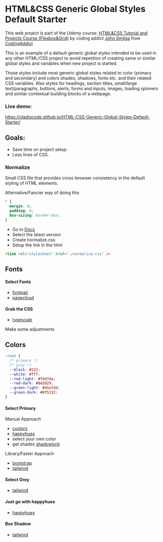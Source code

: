 # HTML&CSS Generic Global Styles Default Starter

This web project is part of the Udemy course: [HTML&CSS Tutorial and Projects Course (Flexbox&Grid)](https://www.udemy.com/course/in-depth-html-css-course-build-responsive-websites/) by coding addict [John Smilga](https://www.udemy.com/user/janis-smilga-3/) from [CodingAddict](https://www.codingaddict.io/)

This is an example of a default generic global styles intended to be used in any other HTML/CSS project to avoid repetition of creating same or similar global styles and variables when new project is started.

Those styles include most generic global styles related to color (primary and secondary) and colors shades, shadows, fonts etc. and their related CSS variables. Also styles for headings, section titles, small/large text/paragraphs, buttons, alerts, forms and inputs, images, loading spinners and similar contextual building blocks of a webpage.

### Live demo:

https://vladixcode.github.io/HTML-CSS-Generic-Global-Styles-Default-Starter/

## Goals:

- Save time on project setup.
- Less lines of CSS.

### Normalize

Small CSS file that provides cross-browser consistency in the default styling of HTML elements.

Alternative/Fancier way of doing this

```css
* {
  margin: 0;
  padding: 0;
  box-sizing: border-box;
}
```

- Go to [Docs ](https://necolas.github.io/normalize.css/)
- Select the latest version
- Create normalize.css
- Setup the link in the html

```html
<link rel="stylesheet" href="./normalize.css" />
```

## Fonts

#### Select Fonts

- [fontpair](https://www.fontpair.co/)
- [pagecloud](https://www.pagecloud.com/blog/best-google-fonts-pairings)

#### Grab the CSS

- [typescale](https://type-scale.com/)

Make some adjustments

## Colors

```css
:root {
  /* primary */
  /* grey */
  --black: #222;
  --white: #fff;
  --red-light: #f8d7da;
  --red-dark: #842029;
  --green-light: #d1e7dd;
  --green-dark: #0f5132;
}
```

#### Select Primary

Manual Approach

- [coolors](https://coolors.co/)
- [happyhues](https://www.happyhues.co/)
- select your own color
- get shades [shadowlord](https://noeldelgado.github.io/shadowlord/#73fdad)

Library/Faster Approach

- [bootstrap](https://getbootstrap.com/docs/5.0/customize/color/#color-sass-maps)
- [tailwind](https://tailwindcss.com/docs/customizing-colors#color-palette-reference)

#### Select Grey

- [tailwind](https://tailwindcss.com/docs/customizing-colors#color-palette-reference)

#### Just go with happyhues

- [happyhues](https://www.happyhues.co/)

#### Box Shadow

- [tailwind](https://tailwindcss.com/docs/box-shadow)
